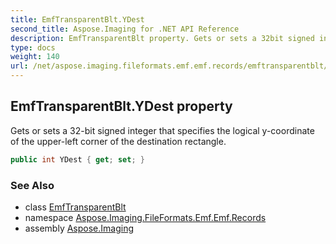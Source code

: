 ```yaml
---
title: EmfTransparentBlt.YDest
second_title: Aspose.Imaging for .NET API Reference
description: EmfTransparentBlt property. Gets or sets a 32bit signed integer that specifies the logical ycoordinate of the upperleft corner of the destination rectangle
type: docs
weight: 140
url: /net/aspose.imaging.fileformats.emf.emf.records/emftransparentblt/ydest/
---
```

## EmfTransparentBlt.YDest property

Gets or sets a 32-bit signed integer that specifies the logical y-coordinate of the upper-left corner of the destination rectangle.

```csharp
public int YDest { get; set; }
```

### See Also

* class [EmfTransparentBlt](../)
* namespace [Aspose.Imaging.FileFormats.Emf.Emf.Records](../../emftransparentblt/)
* assembly [Aspose.Imaging](../../../)


